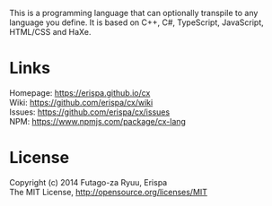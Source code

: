 This is a programming language that can optionally transpile to any language you define.
It is based on C++, C#, TypeScript, JavaScript, HTML/CSS and HaXe.

Links
=====
  
  Homepage: https://erispa.github.io/cx<br>
  Wiki: https://github.com/erispa/cx/wiki<br>
  Issues: https://github.com/erispa/cx/issues<br>
  NPM: https://www.npmjs.com/package/cx-lang

License
=======
Copyright (c) 2014 Futago-za Ryuu, Erispa<br>
The MIT License, http://opensource.org/licenses/MIT
